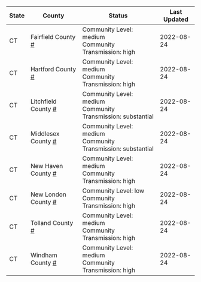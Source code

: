 State | County | Status | Last Updated
--- | --- | --- | --- 
CT | Fairfield County <a href="#fairfield_county">#</a> | <a name="fairfield_county"></a>Community Level: medium<br/>Community Transmission: high | 2022-08-24
CT | Hartford County <a href="#hartford_county">#</a> | <a name="hartford_county"></a>Community Level: medium<br/>Community Transmission: high | 2022-08-24
CT | Litchfield County <a href="#litchfield_county">#</a> | <a name="litchfield_county"></a>Community Level: medium<br/>Community Transmission: substantial | 2022-08-24
CT | Middlesex County <a href="#middlesex_county">#</a> | <a name="middlesex_county"></a>Community Level: medium<br/>Community Transmission: substantial | 2022-08-24
CT | New Haven County <a href="#new_haven_county">#</a> | <a name="new_haven_county"></a>Community Level: medium<br/>Community Transmission: high | 2022-08-24
CT | New London County <a href="#new_london_county">#</a> | <a name="new_london_county"></a>Community Level: low<br/>Community Transmission: high | 2022-08-24
CT | Tolland County <a href="#tolland_county">#</a> | <a name="tolland_county"></a>Community Level: medium<br/>Community Transmission: high | 2022-08-24
CT | Windham County <a href="#windham_county">#</a> | <a name="windham_county"></a>Community Level: medium<br/>Community Transmission: high | 2022-08-24
